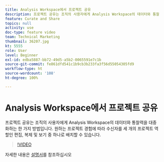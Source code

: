 ```yaml
---
title: Analysis Workspace에서 프로젝트 공유
description: 프로젝트 공유는 조직의 사용자에게 Analysis Workspace의 데이터와 통찰력을 대중화하는 한 가지 방법입니다. 원하는 프로젝트 경험에 따라 수신자를 세 개의 프로젝트 역할인 편집, 복제 및 보기 중 하나로 배치할 수 있습니다.
feature: Curate and Share
topics: null
activity: use
doc-type: feature video
team: Technical Marketing
thumbnail: 36207.jpg
kt: 5555
role: User
level: Beginner
exl-id: edba5887-bb72-49d5-a5b2-0065591e7c1b
source-git-commit: fe861dfd541c1b9cb3b233fa3f56d55054305fd9
workflow-type: ht
source-wordcount: '108'
ht-degree: 100%

---
```


# Analysis Workspace에서 프로젝트 공유

프로젝트 공유는 조직의 사용자에게 Analysis Workspace의 데이터와 통찰력을 대중화하는 한 가지 방법입니다. 원하는 프로젝트 경험에 따라 수신자를 세 개의 프로젝트 역할인 편집, 복제 및 보기 중 하나로 배치할 수 있습니다.

>[!VIDEO](https://video.tv.adobe.com/v/36207/?quality=12&learn=on)

자세한 내용은 [설명서](https://experienceleague.adobe.com/docs/analytics/analyze/analysis-workspace/curate-share/share-projects.html)를 참조하십시오
